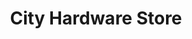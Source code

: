---
title: "City Hardware Store"
url: /karachi/city-hardware-store-fatima-jinnah-road/
shop: hardware
---